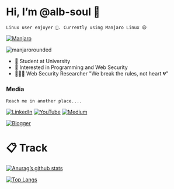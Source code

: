 # Hi, I’m @alb-soul 👋


```Linux user enjoyer 🐧. Currently using Manjaro Linux 😃```

[![Manjaro](https://img.shields.io/badge/Manjaro-35BF5C?style=for-the-badge&logo=Manjaro&logoColor=white)](https://manjaro.org)


![manjarorounded](https://github.com/alb-soul/alb-soul/assets/100475822/28b98183-3f89-450b-b90f-caee0f3f9da2)

- 🏫  Student at University
- 🌱  Interested in Programming and Web Security
- 🧑🏻‍💻  Web Security Researcher
"We break the rules, not heart 💔"


### Media
```Reach me in another place....```

[![LinkedIn](https://img.shields.io/badge/linkedin-%230077B5.svg?style=for-the-badge&logo=linkedin&logoColor=white)](https://id.linkedin.com/in/imamuddin-al-mustaqim)
[![YouTube](https://img.shields.io/badge/YouTube-%23FF0000.svg?style=for-the-badge&logo=YouTube&logoColor=white)](https://www.youtube.com/channel/UC_7jCa87OTgBk8hZ2Gt2aig)
[![Medium](https://img.shields.io/badge/Medium-12100E?style=for-the-badge&logo=medium&logoColor=white)](https://alb-soul.medium.com)

[![Blogger](https://img.shields.io/badge/Blogger-FF5722?style=for-the-badge&logo=blogger&logoColor=white)](https://arumusutakimu.blogspot.com)

# 📋 Track
[![Anurag’s github stats](https://github-readme-stats.vercel.app/api?username=alb-soul)](https://github.com/alb-soul)

[![Top Langs](https://github-readme-stats.vercel.app/api/top-langs/?username=alb-soul&layout=compact)](https://github.com/alb-soul)

